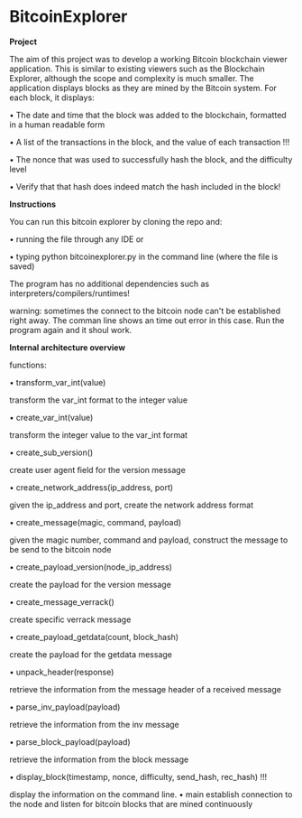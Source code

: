 # BitcoinExplorer

**Project**


The aim of this project was to develop a working Bitcoin blockchain viewer application. This
is similar to existing viewers such as the Blockchain Explorer, although the scope
and complexity is much smaller. The application displays blocks as they are
mined by the Bitcoin system. For each block, it displays:

• The date and time that the block was added to the blockchain, formatted in a human
readable form 

• A list of the transactions in the block, and the value of each transaction !!!

• The nonce that was used to successfully hash the block, and the difficulty level

• Verify that that hash does indeed match the hash included in the block!


**Instructions**


You can run this bitcoin explorer by cloning the repo and:

• running the file through any IDE or 

• typing python bitcoinexplorer.py in the command line (where the file is saved)


The program has no additional dependencies such as interpreters/compilers/runtimes!


warning: sometimes the connect to the bitcoin node can't be established right away. The comman line shows an time out error in this case. Run the program again     and it shoul work. 


**Internal architecture overview**


  functions:
  
  • transform_var_int(value)
  
  transform the var_int format to the integer value
  
  • create_var_int(value)
  
  transform the integer value to the var_int format
  
  • create_sub_version()
  
  create user agent field for the version message
  
  • create_network_address(ip_address, port)
  
  given the ip_address and port, create the network address format
  
  • create_message(magic, command, payload)
  
  given the magic number, command and payload, construct the message to be send to the bitcoin node
  
  • create_payload_version(node_ip_address)
  
  create the payload for the version message 
  
  • create_message_verrack()
  
  create specific verrack message 
  
  
  • create_payload_getdata(count, block_hash)
  
  create the payload for the getdata message 
  
  • unpack_header(response)
  
  retrieve the information from the message header of a received message
  
  • parse_inv_payload(payload)
  
  retrieve the information from the inv message
  
  • parse_block_payload(payload)
  
  retrieve the information from the block message
  
  • display_block(timestamp, nonce, difficulty, send_hash, rec_hash) !!!
  
  display the information on the command line.
  • main 
  establish connection to the node and listen for bitcoin blocks that are mined continuously
  
  
  
